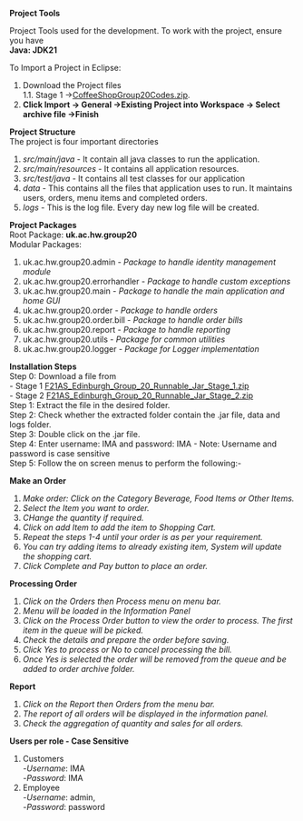 **Project Tools**

Project Tools used for the development. To work with the project, ensure you have  
**Java: JDK21**
  
To Import a Project in Eclipse:
1. Download the Project files  
	1.1. Stage 1 ->[CoffeeShopGroup20Codes.zip](https://gitlab-student.macs.hw.ac.uk/f21as-group-20/coffee-shop-group-20/-/raw/master/CoffeeShopGroup20Codes.zip).  
2. **Click Import -> General ->Existing Project into Workspace -> Select archive file ->Finish**  

**Project Structure**  
The project is four important directories
1. *src/main/java* - It contain all java classes to run the application.
2. *src/main/resources* - It contains all application resources.
3. *src/test/java* - It contains all test classes for our application
4. *data* - This contains all the files that application uses to run. It maintains users, orders, menu items and completed orders.
5. *logs* - This is the log file. Every day new log file will be created.

**Project Packages**  
Root Package: **uk.ac.hw.group20**  
Modular Packages:  
1. uk.ac.hw.group20.admin - *Package to handle identity management module*
2. uk.ac.hw.group20.errorhandler - *Package to handle custom exceptions*
3. uk.ac.hw.group20.main - *Package to handle the main application and home GUI*
4. uk.ac.hw.group20.order - *Package to handle orders*
5. uk.ac.hw.group20.order.bill - *Package to handle order bills*
6. uk.ac.hw.group20.report - *Package to handle reporting*
7. uk.ac.hw.group20.utils - *Package for common utilities*
8. uk.ac.hw.group20.logger - *Package for Logger implementation*

**Installation Steps**   
Step 0: Download a file from  
	- Stage 1 [F21AS_Edinburgh_Group_20_Runnable_Jar_Stage_1.zip](https://gitlab-student.macs.hw.ac.uk/f21as-group-20/coffee-shop-group-20/-/blob/master/F21AS_Edinburgh_Group_20_Runnable_Jar_Stage_1.zip)  
	- Stage 2 [F21AS_Edinburgh_Group_20_Runnable_Jar_Stage_2.zip](https://gitlab-student.macs.hw.ac.uk/f21as-group-20/coffee-shop-group-20/-/blob/master/F21AS_Edinburgh_Group_20_Runnable_Jar_Stage_2.zip)   
Step 1: Extract the file in the desired folder.  
Step 2: Check whether the extracted folder contain the .jar file, data and logs folder.  
Step 3: Double click on the .jar file.  
Step 4: Enter username: IMA and password: IMA - Note: Username and password is case sensitive  
Step 5: Follow the on screen menus to perform the following:-  

**Make an Order**  
1. *Make order: Click on the Category Beverage, Food Items or Other Items.*  
2. *Select the Item you want to order.*  
3. *CHange the quantity if required.*  
4. *Click on add Item to add the item to Shopping Cart.*  
5. *Repeat the steps 1-4 until your order is as per your requirement.*  
6. *You can try adding items to already existing item, System will update the shopping cart.*  
7. *Click Complete and Pay button to place an order.*  
	
**Processing Order**  
1. *Click on the Orders then Process menu on menu bar.*
2. *Menu will be loaded in the Information Panel*
3. *Click on the Process Order button to view the order to process. The first item in the queue will be picked.*
4. *Check the details and prepare the order before saving.*
5. *Click Yes to process or No to cancel processing the bill.*
6. *Once Yes is selected the order will be removed from the queue and be added to order archive folder.*

**Report**
1. *Click on the Report then Orders from the menu bar.*
2. *The report of all orders will be displayed in the information panel.*
3. *Check the aggregation of quantity and sales for all orders.*

**Users per role - Case Sensitive**
1. Customers  
	-*Username*: IMA  
	-*Password*: IMA  
2. Employee  
	-*Username*: admin,  
	-*Password*: password
	

 
	
